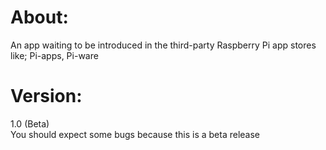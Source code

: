 # About:
An app waiting to be introduced in the third-party Raspberry Pi app stores like; Pi-apps, Pi-ware
# Version:
1.0 (Beta) </br>
You should expect some bugs because this is a beta release
